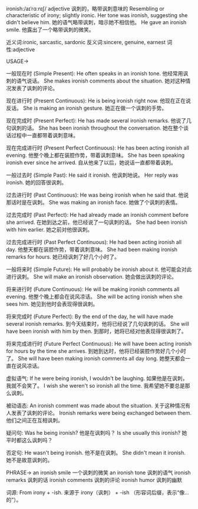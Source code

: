 ironish:/aɪˈrɑːnɪʃ/
adjective
讽刺的，略带讽刺意味的
Resembling or characteristic of irony; slightly ironic.
Her tone was ironish, suggesting she didn't believe him. 她的语气略带讽刺，暗示她不相信他。
He gave an ironish smile. 他露出了一个略带讽刺的微笑。

近义词:ironic, sarcastic, sardonic
反义词:sincere, genuine, earnest
词性:adjective


USAGE->

一般现在时 (Simple Present):
He often speaks in an ironish tone. 他经常用讽刺的语气说话。
She makes ironish comments about the situation. 她对这种情况发表了讽刺的评论。


现在进行时 (Present Continuous):
He is being ironish right now. 他现在正在说反话。
She is making an ironish gesture. 她正在做一个讽刺的手势。


现在完成时 (Present Perfect):
He has made several ironish remarks. 他说了几句讽刺的话。
She has been ironish throughout the conversation.  她在整个谈话过程中一直都带着讽刺意味。


现在完成进行时 (Present Perfect Continuous):
He has been acting ironish all evening. 他整个晚上都在装腔作势，带着讽刺意味。
She has been speaking ironish ever since he arrived. 自从他来了以后，她说话一直都带着讽刺。


一般过去时 (Simple Past):
He said it ironish. 他讽刺地说。
Her reply was ironish. 她的回答很讽刺。


过去进行时 (Past Continuous):
He was being ironish when he said that. 他说那话时是在讽刺。
She was making an ironish face. 她做了个讽刺的表情。


过去完成时 (Past Perfect):
He had already made an ironish comment before she arrived. 在她到达之前，他已经说了一句讽刺的话。
She had been ironish with him earlier. 她之前对他很讽刺。


过去完成进行时 (Past Perfect Continuous):
He had been acting ironish all day. 他整天都在装腔作势，带着讽刺意味。
She had been making ironish remarks for hours. 她已经讽刺了好几个小时了。


一般将来时 (Simple Future):
He will probably be ironish about it. 他可能会对此进行讽刺。
She will make an ironish observation. 她会做出讽刺的评论。


将来进行时 (Future Continuous):
He will be making ironish comments all evening. 他整个晚上都会在说风凉话。
She will be acting ironish when she sees him. 她见到他时会表现得很讽刺。


将来完成时 (Future Perfect):
By the end of the day, he will have made several ironish remarks. 到今天结束时，他将已经说了几句讽刺的话。
She will have been ironish with him by then. 到那时，她将已经对他表现得很讽刺了。


将来完成进行时 (Future Perfect Continuous):
He will have been acting ironish for hours by the time she arrives. 到她到达时，他将已经装腔作势好几个小时了。
She will have been making ironish comments all day long. 她整天都会一直在说风凉话。


虚拟语气:
If he were being ironish, I wouldn't be laughing. 如果他是在讽刺，我就不会笑了。
I wish she weren't so ironish all the time. 我希望她不要总是那么讽刺。


被动语态:
An ironish comment was made about the situation. 关于这种情况有人发表了讽刺的评论。
Ironish remarks were being exchanged between them. 他们之间正在互相讽刺。


疑问句:
Was he being ironish? 他是在讽刺吗？
Is she usually this ironish? 她平时都这么讽刺吗？


否定句:
He wasn't being ironish. 他不是在讽刺。
She didn't mean it ironish. 她不是故意讽刺的。



PHRASE->
an ironish smile  一个讽刺的微笑
an ironish tone  讽刺的语气
ironish remarks  讽刺的话
ironish comments  讽刺的评论
ironish humor  讽刺的幽默


词源:  From irony + -ish.  来源于 irony（讽刺） + -ish （形容词后缀，表示“像…的”）。
